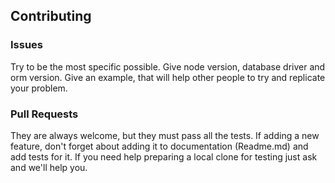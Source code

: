 ## Contributing

### Issues

Try to be the most specific possible. Give node version, database driver and orm version. Give an example,
that will help other people to try and replicate your problem.

### Pull Requests

They are always welcome, but they must pass all the tests. If adding a new feature, don't forget about adding
it to documentation (Readme.md) and add tests for it. If you need help preparing a local clone for testing
just ask and we'll help you.

